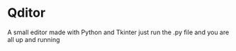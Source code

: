 # Qditor
A small editor made with Python and Tkinter
just run the .py file and you are all up and running
